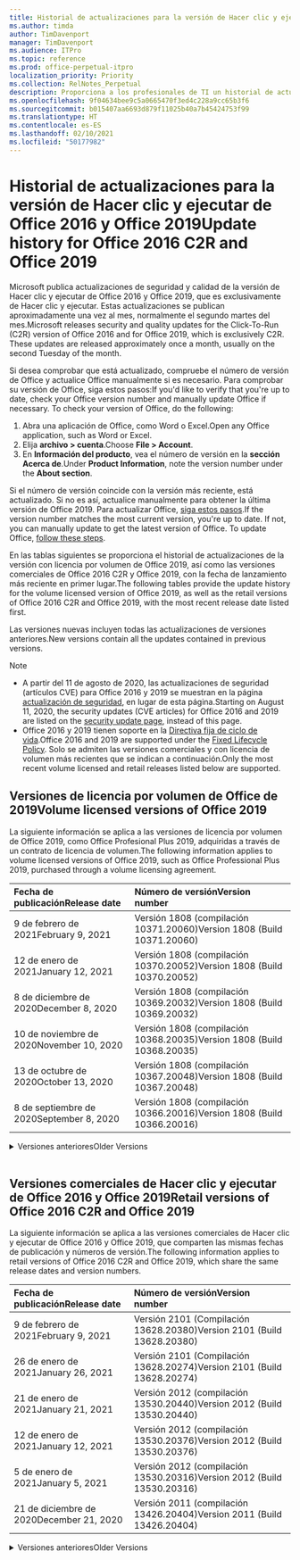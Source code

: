 ```yaml
---
title: Historial de actualizaciones para la versión de Hacer clic y ejecutar de Office 2016 y Office 2019
ms.author: timda
author: TimDavenport
manager: TimDavenport
ms.audience: ITPro
ms.topic: reference
ms.prod: office-perpetual-itpro
localization_priority: Priority
ms.collection: RelNotes_Perpetual
description: Proporciona a los profesionales de TI un historial de actualizaciones para las versiones permanentes de Office 2016 y Office 2019 que usan Hacer clic y ejecutar.
ms.openlocfilehash: 9f04634bee9c5a0665470f3ed4c228a9cc65b3f6
ms.sourcegitcommit: b015407aa6693d879f11025b40a7b45424753f99
ms.translationtype: HT
ms.contentlocale: es-ES
ms.lasthandoff: 02/10/2021
ms.locfileid: "50177982"
---
```

# <a name="update-history-for-office-2016-c2r-and-office-2019"></a><span data-ttu-id="2b135-103">Historial de actualizaciones para la versión de Hacer clic y ejecutar de Office 2016 y Office 2019</span><span class="sxs-lookup"><span data-stu-id="2b135-103">Update history for Office 2016 C2R and Office 2019</span></span>

<span data-ttu-id="2b135-p101">Microsoft publica actualizaciones de seguridad y calidad de la versión de Hacer clic y ejecutar de Office 2016 y Office 2019, que es exclusivamente de Hacer clic y ejecutar. Estas actualizaciones se publican aproximadamente una vez al mes, normalmente el segundo martes del mes.</span><span class="sxs-lookup"><span data-stu-id="2b135-p101">Microsoft releases security and quality updates for the Click-To-Run (C2R) version of Office 2016 and for Office 2019, which is exclusively C2R. These updates are released approximately once a month, usually on the second Tuesday of the month.</span></span>

<span data-ttu-id="2b135-p102">Si desea comprobar que está actualizado, compruebe el número de versión de Office y actualice Office manualmente si es necesario. Para comprobar su versión de Office, siga estos pasos:</span><span class="sxs-lookup"><span data-stu-id="2b135-p102">If you'd like to verify that you're up to date, check your Office version number and manually update Office if necessary. To check your version of Office, do the following:</span></span>

  1.    <span data-ttu-id="2b135-108">Abra una aplicación de Office, como Word o Excel.</span><span class="sxs-lookup"><span data-stu-id="2b135-108">Open any Office application, such as Word or Excel.</span></span>
  2.    <span data-ttu-id="2b135-109">Elija **archivo > cuenta**.</span><span class="sxs-lookup"><span data-stu-id="2b135-109">Choose **File > Account**.</span></span>
  3.    <span data-ttu-id="2b135-110">En **Información del producto**, vea el número de versión en la **sección Acerca de**.</span><span class="sxs-lookup"><span data-stu-id="2b135-110">Under **Product Information**, note the version number under the **About section**.</span></span>

<span data-ttu-id="2b135-p103">Si el número de versión coincide con la versión más reciente, está actualizado. Si no es así, actualice manualmente para obtener la última versión de Office 2019. Para actualizar Office, [siga estos pasos](https://support.office.com/article/2ab296f3-7f03-43a2-8e50-46de917611c5).</span><span class="sxs-lookup"><span data-stu-id="2b135-p103">If the version number matches the most current version, you're up to date. If not, you can manually update to get the latest version of Office. To update Office, [follow these steps](https://support.office.com/article/2ab296f3-7f03-43a2-8e50-46de917611c5).</span></span>


<span data-ttu-id="2b135-114">En las tablas siguientes se proporciona el historial de actualizaciones de la versión con licencia por volumen de Office 2019, así como las versiones comerciales de Office 2016 C2R y Office 2019, con la fecha de lanzamiento más reciente en primer lugar.</span><span class="sxs-lookup"><span data-stu-id="2b135-114">The following tables provide the update history for the volume licensed version of Office 2019, as well as the retail versions of Office 2016 C2R and Office 2019, with the most recent release date listed first.</span></span>

<span data-ttu-id="2b135-115">Las versiones nuevas incluyen todas las actualizaciones de versiones anteriores.</span><span class="sxs-lookup"><span data-stu-id="2b135-115">New versions contain all the updates contained in previous versions.</span></span>


 > [!NOTE]
> - <span data-ttu-id="2b135-116">A partir del 11 de agosto de 2020, las actualizaciones de seguridad (artículos CVE) para Office 2016 y 2019 se muestran en la página [actualización de seguridad](https://docs.microsoft.com/officeupdates/microsoft365-apps-security-updates), en lugar de esta página.</span><span class="sxs-lookup"><span data-stu-id="2b135-116">Starting on August 11, 2020, the security updates (CVE articles) for Office 2016 and 2019 are listed on the [security update page](https://docs.microsoft.com/officeupdates/microsoft365-apps-security-updates), instead of this page.</span></span> 
> - <span data-ttu-id="2b135-117">Office 2016 y 2019 tienen soporte en la [Directiva fija de ciclo de vida](https://docs.microsoft.com/lifecycle/policies/fixed).</span><span class="sxs-lookup"><span data-stu-id="2b135-117">Office 2016 and 2019 are supported under the [Fixed Lifecycle Policy](https://docs.microsoft.com/lifecycle/policies/fixed).</span></span> <span data-ttu-id="2b135-118">Solo se admiten las versiones comerciales y con licencia de volumen más recientes que se indican a continuación.</span><span class="sxs-lookup"><span data-stu-id="2b135-118">Only the most recent volume licensed and retail releases listed below are supported.</span></span>


## <a name="volume-licensed-versions-of-office-2019"></a><span data-ttu-id="2b135-119">Versiones de licencia por volumen de Office de 2019</span><span class="sxs-lookup"><span data-stu-id="2b135-119">Volume licensed versions of Office 2019</span></span>
<span data-ttu-id="2b135-120">La siguiente información se aplica a las versiones de licencia por volumen de Office 2019, como Office Profesional Plus 2019, adquiridas a través de un contrato de licencia de volumen.</span><span class="sxs-lookup"><span data-stu-id="2b135-120">The following information applies to volume licensed versions of Office 2019, such as Office Professional Plus 2019, purchased through a volume licensing agreement.</span></span>

[//]: # (NO QUITAR EL INICIO DE LA TABLA DE LICENCIAS POR VOLUMEN)


|<span data-ttu-id="2b135-122">**Fecha de publicación**</span><span class="sxs-lookup"><span data-stu-id="2b135-122">**Release date**</span></span>|<span data-ttu-id="2b135-123">**Número de versión**</span><span class="sxs-lookup"><span data-stu-id="2b135-123">**Version number**</span></span>|
|:-----|:-----|
|<span data-ttu-id="2b135-124">9 de febrero de 2021</span><span class="sxs-lookup"><span data-stu-id="2b135-124">February 9, 2021</span></span>|<span data-ttu-id="2b135-125">Versión 1808 (compilación 10371.20060)</span><span class="sxs-lookup"><span data-stu-id="2b135-125">Version 1808 (Build 10371.20060)</span></span>|
|<span data-ttu-id="2b135-126">12 de enero de 2021</span><span class="sxs-lookup"><span data-stu-id="2b135-126">January 12, 2021</span></span>|<span data-ttu-id="2b135-127">Versión 1808 (compilación 10370.20052)</span><span class="sxs-lookup"><span data-stu-id="2b135-127">Version 1808 (Build 10370.20052)</span></span>|
|<span data-ttu-id="2b135-128">8 de diciembre de 2020</span><span class="sxs-lookup"><span data-stu-id="2b135-128">December 8, 2020</span></span>|<span data-ttu-id="2b135-129">Versión 1808 (compilación 10369.20032)</span><span class="sxs-lookup"><span data-stu-id="2b135-129">Version 1808 (Build 10369.20032)</span></span>|
|<span data-ttu-id="2b135-130">10 de noviembre de 2020</span><span class="sxs-lookup"><span data-stu-id="2b135-130">November 10, 2020</span></span>|<span data-ttu-id="2b135-131">Versión 1808 (compilación 10368.20035)</span><span class="sxs-lookup"><span data-stu-id="2b135-131">Version 1808 (Build 10368.20035)</span></span>|
|<span data-ttu-id="2b135-132">13 de octubre de 2020</span><span class="sxs-lookup"><span data-stu-id="2b135-132">October 13, 2020</span></span>|<span data-ttu-id="2b135-133">Versión 1808 (compilación 10367.20048)</span><span class="sxs-lookup"><span data-stu-id="2b135-133">Version 1808 (Build 10367.20048)</span></span>|
|<span data-ttu-id="2b135-134">8 de septiembre de 2020</span><span class="sxs-lookup"><span data-stu-id="2b135-134">September 8, 2020</span></span>|<span data-ttu-id="2b135-135">Versión 1808 (compilación 10366.20016)</span><span class="sxs-lookup"><span data-stu-id="2b135-135">Version 1808 (Build 10366.20016)</span></span>|


[//]: # (NO QUITAR EL FINAL DE LA TABLA DE LICENCIAS POR VOLUMEN)

<details>
<summary><span data-ttu-id="2b135-137">Versiones anteriores</span><span class="sxs-lookup"><span data-stu-id="2b135-137">Older Versions</span></span></summary>
 

[//]: # (NO QUITAR EL INICIO DE LA ANTIGUA TABLA DE LICENCIAS POR VOLUMEN)


|<span data-ttu-id="2b135-139">**Fecha de publicación**</span><span class="sxs-lookup"><span data-stu-id="2b135-139">**Release date**</span></span>|<span data-ttu-id="2b135-140">**Número de versión**</span><span class="sxs-lookup"><span data-stu-id="2b135-140">**Version number**</span></span>|
|:-----|:-----|
|<span data-ttu-id="2b135-141">11 de agosto de 2020</span><span class="sxs-lookup"><span data-stu-id="2b135-141">August 11, 2020</span></span>|<span data-ttu-id="2b135-142">Versión 1808 (compilación 10364.20059)</span><span class="sxs-lookup"><span data-stu-id="2b135-142">Version 1808 (Build 10364.20059)</span></span>|
|<span data-ttu-id="2b135-143">14 de julio de 2020</span><span class="sxs-lookup"><span data-stu-id="2b135-143">July 14, 2020</span></span>   |<span data-ttu-id="2b135-144">Versión 1808 (Compilación 10363.20015)</span><span class="sxs-lookup"><span data-stu-id="2b135-144">Version 1808 (Build 10363.20015)</span></span>  |
|<span data-ttu-id="2b135-145">9 de junio de 2020</span><span class="sxs-lookup"><span data-stu-id="2b135-145">June 9, 2020</span></span>   |<span data-ttu-id="2b135-146">Versión 1808 (compilación 10361.20002)</span><span class="sxs-lookup"><span data-stu-id="2b135-146">Version 1808 (Build 10361.20002)</span></span>  |
|<span data-ttu-id="2b135-147">12 de mayo de 2020</span><span class="sxs-lookup"><span data-stu-id="2b135-147">May 12, 2020</span></span>   |<span data-ttu-id="2b135-148">Versión 1808 (compilación 10359.20023)</span><span class="sxs-lookup"><span data-stu-id="2b135-148">Version 1808 (Build 10359.20023)</span></span>  |
|<span data-ttu-id="2b135-149">14 de abril de 2020</span><span class="sxs-lookup"><span data-stu-id="2b135-149">April 14, 2020</span></span>   |<span data-ttu-id="2b135-150">Versión 1808 (compilación 10358.20061)</span><span class="sxs-lookup"><span data-stu-id="2b135-150">Version 1808 (Build 10358.20061)</span></span>  |
|<span data-ttu-id="2b135-151">10 de marzo de 2020</span><span class="sxs-lookup"><span data-stu-id="2b135-151">March 10, 2020</span></span>   |<span data-ttu-id="2b135-152">Versión 1808 (compilación 10357.20081)</span><span class="sxs-lookup"><span data-stu-id="2b135-152">Version 1808 (Build 10357.20081)</span></span>  |
|<span data-ttu-id="2b135-153">11 de febrero de 2020</span><span class="sxs-lookup"><span data-stu-id="2b135-153">February 11, 2020</span></span>   |<span data-ttu-id="2b135-154">Versión 1808 (compilación 10356.20006)</span><span class="sxs-lookup"><span data-stu-id="2b135-154">Version 1808 (Build 10356.20006)</span></span>  |


[//]: # (NO QUITAR EL FINAL DE LA ANTIGUA TABLA DE LICENCIAS POR VOLUMEN)

</details>


<br/>

## <a name="retail-versions-of-office-2016-c2r-and-office-2019"></a><span data-ttu-id="2b135-156">Versiones comerciales de Hacer clic y ejecutar de Office 2016 y Office 2019</span><span class="sxs-lookup"><span data-stu-id="2b135-156">Retail versions of Office 2016 C2R and Office 2019</span></span>
<span data-ttu-id="2b135-157">La siguiente información se aplica a las versiones comerciales de Hacer clic y ejecutar de Office 2016 y Office 2019, que comparten las mismas fechas de publicación y números de versión.</span><span class="sxs-lookup"><span data-stu-id="2b135-157">The following information applies to retail versions of Office 2016 C2R and Office 2019, which share the same release dates and version numbers.</span></span>

[//]: # (NO QUITAR EL INICIO DE LA TABLA DE VENTAS AL POR MENOR)


|<span data-ttu-id="2b135-159">**Fecha de publicación**</span><span class="sxs-lookup"><span data-stu-id="2b135-159">**Release date**</span></span>|<span data-ttu-id="2b135-160">**Número de versión**</span><span class="sxs-lookup"><span data-stu-id="2b135-160">**Version number**</span></span>|
|:-----|:-----|
|<span data-ttu-id="2b135-161">9 de febrero de 2021</span><span class="sxs-lookup"><span data-stu-id="2b135-161">February 9, 2021</span></span>|<span data-ttu-id="2b135-162">Versión 2101 (Compilación 13628.20380)</span><span class="sxs-lookup"><span data-stu-id="2b135-162">Version 2101 (Build 13628.20380)</span></span>|
|<span data-ttu-id="2b135-163">26 de enero de 2021</span><span class="sxs-lookup"><span data-stu-id="2b135-163">January 26, 2021</span></span>|<span data-ttu-id="2b135-164">Versión 2101 (Compilación 13628.20274)</span><span class="sxs-lookup"><span data-stu-id="2b135-164">Version 2101 (Build 13628.20274)</span></span>|
|<span data-ttu-id="2b135-165">21 de enero de 2021</span><span class="sxs-lookup"><span data-stu-id="2b135-165">January 21, 2021</span></span>|<span data-ttu-id="2b135-166">Versión 2012 (compilación 13530.20440)</span><span class="sxs-lookup"><span data-stu-id="2b135-166">Version 2012 (Build 13530.20440)</span></span>|
|<span data-ttu-id="2b135-167">12 de enero de 2021</span><span class="sxs-lookup"><span data-stu-id="2b135-167">January 12, 2021</span></span>|<span data-ttu-id="2b135-168">Versión 2012 (compilación 13530.20376)</span><span class="sxs-lookup"><span data-stu-id="2b135-168">Version 2012 (Build 13530.20376)</span></span>|
|<span data-ttu-id="2b135-169">5 de enero de 2021</span><span class="sxs-lookup"><span data-stu-id="2b135-169">January 5, 2021</span></span>|<span data-ttu-id="2b135-170">Versión 2012 (compilación 13530.20316)</span><span class="sxs-lookup"><span data-stu-id="2b135-170">Version 2012 (Build 13530.20316)</span></span>|
|<span data-ttu-id="2b135-171">21 de diciembre de 2020</span><span class="sxs-lookup"><span data-stu-id="2b135-171">December 21, 2020</span></span>|<span data-ttu-id="2b135-172">Versión 2011 (compilación 13426.20404)</span><span class="sxs-lookup"><span data-stu-id="2b135-172">Version 2011 (Build 13426.20404)</span></span>|


[//]: # (NO QUITAR EL FINAL DE LA TABLA DE VENTAS AL POR MENOR)

<details>
<summary><span data-ttu-id="2b135-174">Versiones anteriores</span><span class="sxs-lookup"><span data-stu-id="2b135-174">Older Versions</span></span></summary>
 

[//]: # (NO QUITAR EL INICIO DE LA ANTIGUA TABLA DE VENTAS AL POR MENOR)


|<span data-ttu-id="2b135-176">**Fecha de publicación**</span><span class="sxs-lookup"><span data-stu-id="2b135-176">**Release date**</span></span>|<span data-ttu-id="2b135-177">**Número de versión**</span><span class="sxs-lookup"><span data-stu-id="2b135-177">**Version number**</span></span>|
|:-----|:-----|
|<span data-ttu-id="2b135-178">8 de diciembre de 2020</span><span class="sxs-lookup"><span data-stu-id="2b135-178">December 8, 2020</span></span>|<span data-ttu-id="2b135-179">Versión 2011 (compilación 13426.20332)</span><span class="sxs-lookup"><span data-stu-id="2b135-179">Version 2011 (Build 13426.20332)</span></span>|
|<span data-ttu-id="2b135-180">2 de diciembre de 2020</span><span class="sxs-lookup"><span data-stu-id="2b135-180">December 2, 2020</span></span>|<span data-ttu-id="2b135-181">Versión 2011 (compilación 13426.20308)</span><span class="sxs-lookup"><span data-stu-id="2b135-181">Version 2011 (Build 13426.20308)</span></span>|
|<span data-ttu-id="2b135-182">30 de noviembre de 2020</span><span class="sxs-lookup"><span data-stu-id="2b135-182">November 30, 2020</span></span>|<span data-ttu-id="2b135-183">Versión 2011 (compilación 13426.20294)</span><span class="sxs-lookup"><span data-stu-id="2b135-183">Version 2011 (Build 13426.20294)</span></span>|
|<span data-ttu-id="2b135-184">23 de noviembre de 2020</span><span class="sxs-lookup"><span data-stu-id="2b135-184">November 23, 2020</span></span>|<span data-ttu-id="2b135-185">Versión 2011 (compilación 13426.20274)</span><span class="sxs-lookup"><span data-stu-id="2b135-185">Version 2011 (Build 13426.20274)</span></span>|
|<span data-ttu-id="2b135-186">17 de noviembre de 2020</span><span class="sxs-lookup"><span data-stu-id="2b135-186">November 17, 2020</span></span>|<span data-ttu-id="2b135-187">Versión 2010 (compilación 13328.20408)</span><span class="sxs-lookup"><span data-stu-id="2b135-187">Version 2010 (Build 13328.20408)</span></span>|
|<span data-ttu-id="2b135-188">10 de noviembre de 2020</span><span class="sxs-lookup"><span data-stu-id="2b135-188">November 10, 2020</span></span>|<span data-ttu-id="2b135-189">Versión 2010 (compilación 13328.20356)</span><span class="sxs-lookup"><span data-stu-id="2b135-189">Version 2010 (Build 13328.20356)</span></span>|
|<span data-ttu-id="2b135-190">27 de octubre de 2020</span><span class="sxs-lookup"><span data-stu-id="2b135-190">October 27, 2020</span></span>|<span data-ttu-id="2b135-191">Versión 2010 (compilación 13328.20292)</span><span class="sxs-lookup"><span data-stu-id="2b135-191">Version 2010 (Build 13328.20292)</span></span>|
|<span data-ttu-id="2b135-192">21 de octubre de 2020</span><span class="sxs-lookup"><span data-stu-id="2b135-192">October 21, 2020</span></span>|<span data-ttu-id="2b135-193">Versión 2009 (compilación 13231.20418)</span><span class="sxs-lookup"><span data-stu-id="2b135-193">Version 2009 (Build 13231.20418)</span></span>|
|<span data-ttu-id="2b135-194">13 de octubre de 2020</span><span class="sxs-lookup"><span data-stu-id="2b135-194">October 13, 2020</span></span>|<span data-ttu-id="2b135-195">Versión 2009 (compilación 13231.20390)</span><span class="sxs-lookup"><span data-stu-id="2b135-195">Version 2009 (Build 13231.20390)</span></span>|
|<span data-ttu-id="2b135-196">8 de octubre de 2020</span><span class="sxs-lookup"><span data-stu-id="2b135-196">October 8, 2020</span></span>|<span data-ttu-id="2b135-197">Versión 2009 (compilación 13231.20368)</span><span class="sxs-lookup"><span data-stu-id="2b135-197">Version 2009 (Build 13231.20368)</span></span>|
|<span data-ttu-id="2b135-198">28 de septiembre de 2020</span><span class="sxs-lookup"><span data-stu-id="2b135-198">September 28, 2020</span></span>|<span data-ttu-id="2b135-199">Versión 2009 (Compilación 13231.20262)</span><span class="sxs-lookup"><span data-stu-id="2b135-199">Version 2009 (Build 13231.20262)</span></span>|
|<span data-ttu-id="2b135-200">22 de septiembre de 2020</span><span class="sxs-lookup"><span data-stu-id="2b135-200">September 22, 2020</span></span>|<span data-ttu-id="2b135-201">Versión 2008 (Compilación 13127.20508)</span><span class="sxs-lookup"><span data-stu-id="2b135-201">Version 2008 (Build 13127.20508)</span></span>|
|<span data-ttu-id="2b135-202">9 de septiembre de 2020</span><span class="sxs-lookup"><span data-stu-id="2b135-202">September 9, 2020</span></span>|<span data-ttu-id="2b135-203">Versión 2008 (Compilación 13127.20408)</span><span class="sxs-lookup"><span data-stu-id="2b135-203">Version 2008 (Build 13127.20408)</span></span>|
|<span data-ttu-id="2b135-204">31 de agosto de 2020</span><span class="sxs-lookup"><span data-stu-id="2b135-204">August 31, 2020</span></span>|<span data-ttu-id="2b135-205">Versión 2008 (compilación 13127.20296)</span><span class="sxs-lookup"><span data-stu-id="2b135-205">Version 2008 (Build 13127.20296)</span></span>|
|<span data-ttu-id="2b135-206">25 de agosto de 2020</span><span class="sxs-lookup"><span data-stu-id="2b135-206">August 25, 2020</span></span>|<span data-ttu-id="2b135-207">Versión 2007 (compilación 13029.20460)</span><span class="sxs-lookup"><span data-stu-id="2b135-207">Version 2007 (Build 13029.20460)</span></span>|
|<span data-ttu-id="2b135-208">11 de agosto de 2020</span><span class="sxs-lookup"><span data-stu-id="2b135-208">August 11, 2020</span></span>|<span data-ttu-id="2b135-209">Versión 2007 (compilación 13029.20344)</span><span class="sxs-lookup"><span data-stu-id="2b135-209">Version 2007 (Build 13029.20344)</span></span>|
|<span data-ttu-id="2b135-210">30 de julio de 2020</span><span class="sxs-lookup"><span data-stu-id="2b135-210">July 30, 2020</span></span>|<span data-ttu-id="2b135-211">Versión 2007 (compilación 13029.20308)</span><span class="sxs-lookup"><span data-stu-id="2b135-211">Version 2007 (Build 13029.20308)</span></span>  |
|<span data-ttu-id="2b135-212">28 de julio de 2020</span><span class="sxs-lookup"><span data-stu-id="2b135-212">July 28, 2020</span></span>|<span data-ttu-id="2b135-213">Versión 2006 (compilación 13001.20498)</span><span class="sxs-lookup"><span data-stu-id="2b135-213">Version 2006 (Build 13001.20498)</span></span>  |
|<span data-ttu-id="2b135-214">14 de julio de 2020</span><span class="sxs-lookup"><span data-stu-id="2b135-214">July 14, 2020</span></span>|<span data-ttu-id="2b135-215">Versión 2006 (Compilación 13001.20384)</span><span class="sxs-lookup"><span data-stu-id="2b135-215">Version 2006 (Build 13001.20384)</span></span>  |
|<span data-ttu-id="2b135-216">30 de junio de 2020</span><span class="sxs-lookup"><span data-stu-id="2b135-216">June 30, 2020</span></span>|<span data-ttu-id="2b135-217">Versión 2006 (compilación 13001.20266)</span><span class="sxs-lookup"><span data-stu-id="2b135-217">Version 2006 (Build 13001.20266)</span></span>  |
|<span data-ttu-id="2b135-218">24 de junio de 2020</span><span class="sxs-lookup"><span data-stu-id="2b135-218">June 24, 2020</span></span>|<span data-ttu-id="2b135-219">Versión 2005 (compilación 12827.20470)</span><span class="sxs-lookup"><span data-stu-id="2b135-219">Version 2005 (Build 12827.20470)</span></span>  |
|<span data-ttu-id="2b135-220">9 de junio de 2020</span><span class="sxs-lookup"><span data-stu-id="2b135-220">June 9, 2020</span></span>|<span data-ttu-id="2b135-221">Versión 2005 (compilación 12827.20336)</span><span class="sxs-lookup"><span data-stu-id="2b135-221">Version 2005 (Build 12827.20336)</span></span>  |
|<span data-ttu-id="2b135-222">2 de junio de 2020</span><span class="sxs-lookup"><span data-stu-id="2b135-222">June 2, 2020</span></span>|<span data-ttu-id="2b135-223">Versión 2005 (compilación 12827.20268)</span><span class="sxs-lookup"><span data-stu-id="2b135-223">Version 2005 (Build 12827.20268)</span></span>  |
|<span data-ttu-id="2b135-224">21 de mayo de 2020</span><span class="sxs-lookup"><span data-stu-id="2b135-224">May 21, 2020</span></span>|<span data-ttu-id="2b135-225">Versión 2004 (compilación 12730.20352)</span><span class="sxs-lookup"><span data-stu-id="2b135-225">Version 2004 (Build 12730.20352)</span></span>  |
|<span data-ttu-id="2b135-226">12 de mayo de 2020</span><span class="sxs-lookup"><span data-stu-id="2b135-226">May 12, 2020</span></span>|<span data-ttu-id="2b135-227">Versión 2004 (compilación 12730.20270)</span><span class="sxs-lookup"><span data-stu-id="2b135-227">Version 2004 (Build 12730.20270)</span></span>  |
|<span data-ttu-id="2b135-228">4 de mayo de 2020</span><span class="sxs-lookup"><span data-stu-id="2b135-228">May 4, 2020</span></span>|<span data-ttu-id="2b135-229">Versión 2004 (Compilación 12730.20250)</span><span class="sxs-lookup"><span data-stu-id="2b135-229">Version 2004 (Build 12730.20250)</span></span>  |
|<span data-ttu-id="2b135-230">29 de abril de 2020</span><span class="sxs-lookup"><span data-stu-id="2b135-230">April 29, 2020</span></span>|<span data-ttu-id="2b135-231">Versión 2004 (compilación 12730.20236)</span><span class="sxs-lookup"><span data-stu-id="2b135-231">Version 2004 (Build 12730.20236)</span></span>  |
|<span data-ttu-id="2b135-232">15 de abril de 2020</span><span class="sxs-lookup"><span data-stu-id="2b135-232">April 15, 2020</span></span>|<span data-ttu-id="2b135-233">Versión 2003 (compilación 12624.20466)</span><span class="sxs-lookup"><span data-stu-id="2b135-233">Version 2003 (Build 12624.20466)</span></span>  |
|<span data-ttu-id="2b135-234">14 de abril de 2020</span><span class="sxs-lookup"><span data-stu-id="2b135-234">April 14, 2020</span></span>|<span data-ttu-id="2b135-235">Versión 2003 (compilación 12624.20442)</span><span class="sxs-lookup"><span data-stu-id="2b135-235">Version 2003 (Build 12624.20442)</span></span>  |
|<span data-ttu-id="2b135-236">31 de marzo de 2020</span><span class="sxs-lookup"><span data-stu-id="2b135-236">March 31, 2020</span></span>|<span data-ttu-id="2b135-237">Versión 2003 (compilación 12624.20382)</span><span class="sxs-lookup"><span data-stu-id="2b135-237">Version 2003 (Build 12624.20382)</span></span>  |
|<span data-ttu-id="2b135-238">25 de marzo de 2020</span><span class="sxs-lookup"><span data-stu-id="2b135-238">March 25, 2020</span></span>|<span data-ttu-id="2b135-239">Versión 2003 (compilación 12624.20320)</span><span class="sxs-lookup"><span data-stu-id="2b135-239">Version 2003 (Build 12624.20320)</span></span>  |
|<span data-ttu-id="2b135-240">10 de marzo de 2020</span><span class="sxs-lookup"><span data-stu-id="2b135-240">March 10, 2020</span></span>|<span data-ttu-id="2b135-241">Versión 2002 (compilación 12527.20278)</span><span class="sxs-lookup"><span data-stu-id="2b135-241">Version 2002 (Build 12527.20278)</span></span>  |
|<span data-ttu-id="2b135-242">1 de marzo de 2020</span><span class="sxs-lookup"><span data-stu-id="2b135-242">March 1, 2020</span></span>   |<span data-ttu-id="2b135-243">Versión 2002 (compilación 12527.20242)</span><span class="sxs-lookup"><span data-stu-id="2b135-243">Version 2002 (Build 12527.20242)</span></span>  |


[//]: # (NO QUITAR EL FINAL DE LA ANTIGUA TABLA DE VENTAS AL POR MENOR)


</details>






